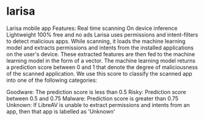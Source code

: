 # larisa
Larisa mobile app
Features: 
  Real time scanning
  On device inference
  Lightweight
  100% free and no ads
Larisa uses permissions and intent-filters to detect malicious apps. While scanning, it loads the machine learning model and extracts permissions and intents from the installed applications on the user's device. These extracted features are then fed to the machine learning model in the form of a vector. The machine learning model returns a prediction score between 0 and 1 that denote the degree of maliciousness of the scanned application. We use this score to classify the scanned app into one of the following categories:

  Goodware: The prediction score is less than 0.5
  Risky: Prediction score between 0.5 and 0.75
  Malware: Prediction score is greater than 0.75
  Unknown: If LibreAV is unable to extract permissions and intents from an app, then that app is labelled as 'Unknown'
